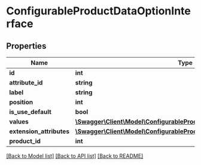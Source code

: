 # ConfigurableProductDataOptionInterface

## Properties
Name | Type | Description | Notes
------------ | ------------- | ------------- | -------------
**id** | **int** |  | [optional] 
**attribute_id** | **string** |  | [optional] 
**label** | **string** |  | [optional] 
**position** | **int** |  | [optional] 
**is_use_default** | **bool** |  | [optional] 
**values** | [**\Swagger\Client\Model\ConfigurableProductDataOptionValueInterface[]**](ConfigurableProductDataOptionValueInterface.md) |  | [optional] 
**extension_attributes** | [**\Swagger\Client\Model\ConfigurableProductDataOptionExtensionInterface**](ConfigurableProductDataOptionExtensionInterface.md) |  | [optional] 
**product_id** | **int** |  | [optional] 

[[Back to Model list]](../README.md#documentation-for-models) [[Back to API list]](../README.md#documentation-for-api-endpoints) [[Back to README]](../README.md)


